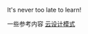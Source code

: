 

It's never too late to learn!

一些参考内容
[云设计模式][msdn_cloud_design_pattern]








[msdn_cloud_design_pattern]: https://docs.microsoft.com/en-us/previous-versions/msp-n-p/dn600223(v=pandp.10)